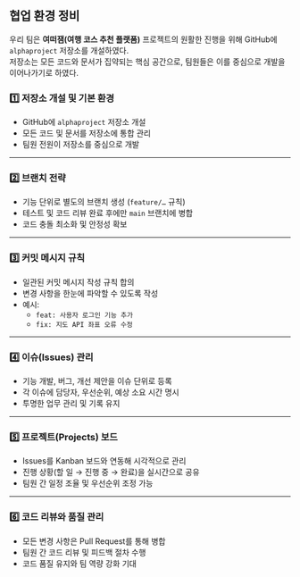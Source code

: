 ## 협업 환경 정비

우리 팀은 **여떠잼(여행 코스 추천 플랫폼)** 프로젝트의 원활한 진행을 위해 GitHub에 `alphaproject` 저장소를 개설하였다.  
저장소는 모든 코드와 문서가 집약되는 핵심 공간으로, 팀원들은 이를 중심으로 개발을 이어나가기로 하였다.  

### 1️⃣ 저장소 개설 및 기본 환경
- GitHub에 `alphaproject` 저장소 개설  
- 모든 코드 및 문서를 저장소에 통합 관리  
- 팀원 전원이 저장소를 중심으로 개발  

---

### 2️⃣ 브랜치 전략
- 기능 단위로 별도의 브랜치 생성 (`feature/…` 규칙)  
- 테스트 및 코드 리뷰 완료 후에만 `main` 브랜치에 병합  
- 코드 충돌 최소화 및 안정성 확보  

---

### 3️⃣ 커밋 메시지 규칙
- 일관된 커밋 메시지 작성 규칙 합의  
- 변경 사항을 한눈에 파악할 수 있도록 작성  
- 예시:  
  - `feat: 사용자 로그인 기능 추가`  
  - `fix: 지도 API 좌표 오류 수정`  

---

### 4️⃣ 이슈(Issues) 관리
- 기능 개발, 버그, 개선 제안을 이슈 단위로 등록  
- 각 이슈에 담당자, 우선순위, 예상 소요 시간 명시  
- 투명한 업무 관리 및 기록 유지  

---

### 5️⃣ 프로젝트(Projects) 보드
- Issues를 Kanban 보드와 연동해 시각적으로 관리  
- 진행 상황(할 일 → 진행 중 → 완료)을 실시간으로 공유  
- 팀원 간 일정 조율 및 우선순위 조정 가능  

---

### 6️⃣ 코드 리뷰와 품질 관리
- 모든 변경 사항은 Pull Request를 통해 병합  
- 팀원 간 코드 리뷰 및 피드백 절차 수행  
- 코드 품질 유지와 팀 역량 강화 기대  
